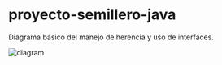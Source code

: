 # proyecto-semillero-java
Diagrama básico del manejo de herencia y uso de interfaces.

![diagram](https://user-images.githubusercontent.com/80859223/163813306-2f3a6c0f-4233-4db7-b6d5-791c272a84e0.png)
